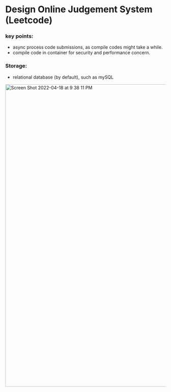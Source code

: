# Design Online Judgement System (Leetcode)

### key points:
  - async process code submissions, as compile codes might take a while.
  - compile code in container for security and performance concern.

### Storage:
  - relational database (by default), such as mySQL
<img width="948" alt="Screen Shot 2022-04-18 at 9 38 11 PM" src="https://user-images.githubusercontent.com/11614469/163906813-ddec74bd-bd7a-4f00-86b0-917c804ca31a.png">
